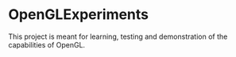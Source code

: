 OpenGLExperiments
=================

This project is meant for learning, testing and demonstration of the capabilities of OpenGL.
